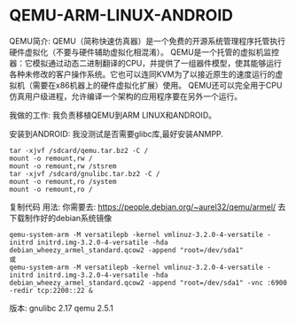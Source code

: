 # QEMU-ARM-LINUX-ANDROID
QEMU简介:
  QEMU（简称快速仿真器）是一个免费的开源系统管理程序托管执行硬件虚拟化（不要与硬件辅助虚拟化相混淆）。
  QEMU是一个托管的虚拟机监控器：它模拟通过动态二进制翻译的CPU，并提供了一组器件模型，使其能够运行各种未修改的客户操作系统。它也可以连同KVM为了以接近原生的速度运行的虚拟机（需要在x86机器上的硬件虚拟化扩展）使用。 QEMU还可以完全用于CPU仿真用户级进程，允许编译一个架构的应用程序要在另外一个运行。

我做的工作:
  我负责移植QEMU到ARM LINUX和ANDROID。

安装到ANDROID:
  我没测试是否需要glibc库,最好安装ANMPP.

    tar -xjvf /sdcard/qemu.tar.bz2 -C /
    mount -o remount,rw /
    mount -o remount,rw /stsrem
    tar -xjvf /sdcard/gnulibc.tar.bz2 -C /
    mount -o remount,ro /system
    mount -o remount,ro /

复制代码
用法:
你需要去:
  https://people.debian.org/~aurel32/qemu/armel/
去下载制作好的debian系统镜像

    qemu-system-arm -M versatilepb -kernel vmlinuz-3.2.0-4-versatile -initrd initrd.img-3.2.0-4-versatile -hda debian_wheezy_armel_standard.qcow2 -append "root=/dev/sda1"
    或
    qemu-system-arm -M versatilepb -kernel vmlinuz-3.2.0-4-versatile -initrd initrd.img-3.2.0-4-versatile -hda debian_wheezy_armel_standard.qcow2 -append "root=/dev/sda1" -vnc :6900 -redir tcp:2200::22 &
版本:
  gnulibc 2.17
  qemu 2.5.1
  
  
